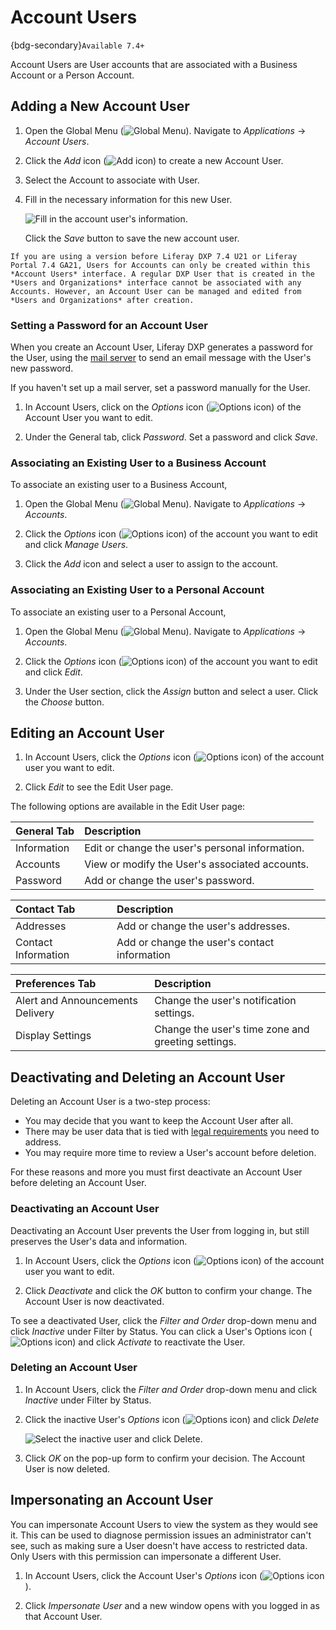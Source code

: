 # Account Users

{bdg-secondary}`Available 7.4+`

Account Users are User accounts that are associated with a Business Account or a Person Account.

## Adding a New Account User

1. Open the Global Menu (![Global Menu](../../images/icon-applications-menu.png)). Navigate to *Applications* &rarr; *Account Users*.

1. Click the _Add_ icon (![Add icon](../../images/icon-add.png)) to create a new Account User. 

1. Select the Account to associate with User. 

1. Fill in the necessary information for this new User.

   ![Fill in the account user's information.](./account-users/images/01.png)

   Click the *Save* button to save the new account user.

```{note}
If you are using a version before Liferay DXP 7.4 U21 or Liferay Portal 7.4 GA21, Users for Accounts can only be created within this *Account Users* interface. A regular DXP User that is created in the *Users and Organizations* interface cannot be associated with any Accounts. However, an Account User can be managed and edited from *Users and Organizations* after creation.
```

### Setting a Password for an Account User

When you create an Account User, Liferay DXP generates a password for the User, using the [mail server](../../installation-and-upgrades/setting-up-liferay/configuring-mail.md) to send an email message with the User's new password.

If you haven't set up a mail server, set a password manually for the User.

1. In Account Users, click on the _Options_ icon (![Options icon](../../images/icon-actions.png)) of the Account User you want to edit.

1. Under the General tab, click *Password*. Set a password and click *Save*.

### Associating an Existing User to a Business Account

To associate an existing user to a Business Account,

1. Open the Global Menu (![Global Menu](../../images/icon-applications-menu.png)). Navigate to *Applications* &rarr; *Accounts*.

1. Click the _Options_ icon (![Options icon](../../images/icon-actions.png)) of the account you want to edit and click _Manage Users_. 

1. Click the _Add_ icon and select a user to assign to the account. 

### Associating an Existing User to a Personal Account

To associate an existing user to a Personal Account,

1. Open the Global Menu (![Global Menu](../../images/icon-applications-menu.png)). Navigate to *Applications* &rarr; *Accounts*.

1. Click the _Options_ icon (![Options icon](../../images/icon-actions.png)) of the account you want to edit and click _Edit_. 

1. Under the User section, click the _Assign_ button and select a user. Click the _Choose_ button.

## Editing an Account User

1. In Account Users, click the _Options_ icon (![Options icon](../../images/icon-actions.png)) of the account user you want to edit.

1. Click *Edit* to see the Edit User page.

The following options are available in the Edit User page:

| General Tab | Description |
| :--- | :--- |
| Information | Edit or change the user's personal information. |
| Accounts | View or modify the User's associated accounts. |
| Password | Add or change the user's password. |

| Contact Tab | Description |
| :--- | :--- |
| Addresses | Add or change the user's addresses. |
| Contact Information | Add or change the user's contact information |

| Preferences Tab | Description |
| :--- | :--- |
| Alert and Announcements Delivery | Change the user's notification settings. |
| Display Settings | Change the user's time zone and greeting settings. |

## Deactivating and Deleting an Account User

Deleting an Account User is a two-step process: 

* You may decide that you want to keep the Account User after all.
* There may be user data that is tied with [legal requirements](../managing-user-data.md) you need to address. 
* You may require more time to review a User's account before deletion.

For these reasons and more you must first deactivate an Account User before deleting an Account User.

### Deactivating an Account User

Deactivating an Account User prevents the User from logging in, but still preserves the User's data and information. 

1. In Account Users, click the _Options_ icon (![Options icon](../../images/icon-actions.png)) of the account user you want to edit.

1. Click *Deactivate* and click the *OK* button to confirm your change. The Account User is now deactivated. 

To see a deactivated User, click the *Filter and Order* drop-down menu and click *Inactive* under Filter by Status. You can click a User's Options icon (![Options icon](../../images/icon-actions.png)) and click *Activate* to reactivate the User.

### Deleting an Account User

1. In Account Users, click the *Filter and Order* drop-down menu and click *Inactive* under Filter by Status.

1. Click the inactive User's _Options_ icon (![Options icon](../../images/icon-actions.png)) and click *Delete*

   ![Select the inactive user and click Delete.](./account-users/images/02.png)

1. Click *OK* on the pop-up form to confirm your decision. The Account User is now deleted.

## Impersonating an Account User

You can impersonate Account Users to view the system as they would see it. This can be used to diagnose permission issues an administrator can't see, such as making sure a User doesn't have access to restricted data. Only Users with this permission can impersonate a different User.

1. In Account Users, click the Account User's _Options_ icon (![Options icon](../../images/icon-actions.png)).

2. Click *Impersonate User* and a new window opens with you logged in as that Account User.
